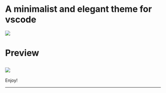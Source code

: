 # A minimalist and elegant theme for vscode
![](https://raw.githubusercontent.com/victoreduardobarreto/star-night/master/images/splash.png)

# Preview
![](https://raw.githubusercontent.com/victoreduardobarreto/star-night/master/images/preview.png)
---

Enjoy!

---